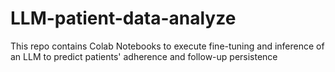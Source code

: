 # LLM-patient-data-analyze
This repo contains Colab Notebooks to execute fine-tuning and inference of an LLM to predict patients' adherence and follow-up persistence
